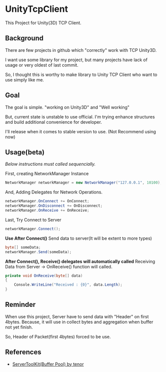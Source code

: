 # UnityTcpClient
This Project for Unity(3D) TCP Client.

## Background
There are few projects in github which "correctly" work with TCP Unity3D.

I want use some library for my project, but many projects have lack of usage or very oldest of last commit.

So, I thought this is worthy to make library to Unity TCP Client who want to use simply like me.
## Goal
The goal is simple. "working on Unity3D" and "Well working"

But, current state is unstable to use official.
I'm trying enhance structures and build additional convenience for developer.

I'll release when it comes to stable version to use.
(Not Recommend using now)

## Usage(beta)
*Below instructions must called sequencially.*

First, creating NetworkManager Instance
```csharp
NetworkManager networkManager = new NetworkManager("127.0.0.1", 10100);
```

And, Adding Delegates for Network Operations.
```csharp
networkManager.OnConnect += OnConnect;
networkManager.OnDisconnect += OnDisconnect;
networkManager.OnReceive += OnReceive;
```
Last, Try Connect to Server
```csharp
networkManager.Connect();
```

**Use After Connect()**
Send data to server(It will be extent to more types)
```csharp
byte[] someData;
networkManager.Send(someData);
```
**After Connect(), Receive() delegates will automatically called**
Receiving Data from Server -> OnReceive() function will called.
```csharp
private void OnReceive(byte[] data)
{
    Console.WriteLine("Received : {0}", data.Length);
}
```

## Reminder
When use this project, Server have to send data with "Header" on first 4bytes.
Because, it will use in collect bytes and aggregation when buffer not yet finish.

So, Header of Packet(first 4bytes) forced to be use.

## References
* [ServerToolKit(Buffer Pool) by tenor](https://github.com/tenor/ServerToolkit)
